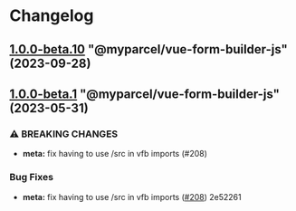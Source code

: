 # Changelog

<!-- MONODEPLOY:BELOW -->

## [1.0.0-beta.10](https://github/myparcelnl/vue-form-builder/compare/@myparcel/vue-form-builder-js@1.0.0-beta.9...@myparcel/vue-form-builder-js@1.0.0-beta.10) "@myparcel/vue-form-builder-js" (2023-09-28)




## [1.0.0-beta.1](///compare/@myparcel/vue-form-builder-js@1.0.0-beta.0...@myparcel/vue-form-builder-js@1.0.0-beta.1) "@myparcel/vue-form-builder-js" (2023-05-31)


### ⚠ BREAKING CHANGES

* **meta:** fix having to use /src in vfb imports (#208)

### Bug Fixes

* **meta:** fix having to use /src in vfb imports ([#208](///issues/208)) 2e52261


